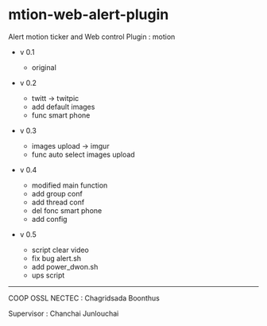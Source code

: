 mtion-web-alert-plugin
==================================

Alert motion ticker and Web control
Plugin : motion

  + v 0.1
    - original

  + v 0.2
    - twitt -> twitpic
    - add default images
    - func smart phone

  + v 0.3
    - images upload -> imgur
    - func auto select images upload

  + v 0.4
    - modified main function
    - add group conf
    - add thread conf
    - del fonc smart phone
    - add config

  + v 0.5
    - script clear video
    - fix bug alert.sh
    - add power_dwon.sh
    - ups script


--------------------------
COOP OSSL NECTEC :  Chagridsada Boonthus

Supervisor : Chanchai Junlouchai

